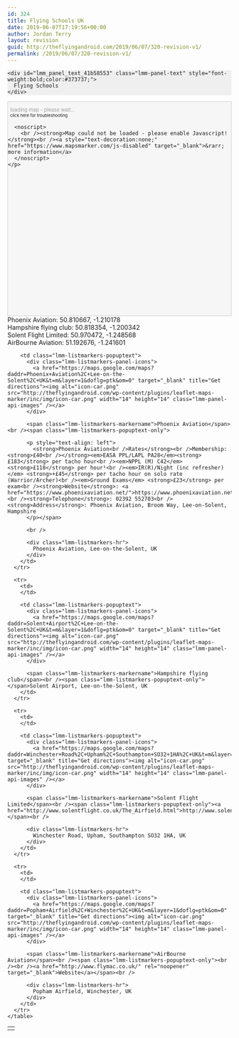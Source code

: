 ```yaml
---
id: 324
title: Flying Schools UK
date: 2019-06-07T17:19:56+00:00
author: Jordan Terry
layout: revision
guid: http://theflyingandroid.com/2019/06/07/320-revision-v1/
permalink: /2019/06/07/320-revision-v1/
---
```

<div id="lmm_41b58553" style="width:100%;" class="mapsmarker layermap layer-1">
  <div id="lmm_panel_41b58553" class="lmm-panel" style="background:#efefef;">
    <div id="lmm_panel_api_41b58553" class="lmm-panel-api">
    </div>
    
    <div id="lmm_panel_text_41b58553" class="lmm-panel-text" style="font-weight:bold;color:#373737;">
      Flying Schools
    </div>
  </div>
  
  <div id="lmm_map_41b58553" class="lmm-map" style="background:#f6f6f6;border:1px solid #ccc;height:480px; overflow:hidden;padding:0;">
    <p style="font-size:80%;color:#9f9e9e;margin-left:5px;">
      loading map - please wait...<br /><small><a href="https://www.mapsmarker.com/wp_footer" target="_blank" style="text-decoration:none;">click here for troubleshooting</a></small>
      
      <noscript>
        <br /><strong>Map could not be loaded - please enable Javascript!</strong><br /><a style="text-decoration:none;" href="https://www.mapsmarker.com/js-disabled" target="_blank">&rarr; more information</a>
      </noscript>
    </p>
  </div>
  
  <div id="lmm_geo_tags_41b58553_2" class="lmm-geo-tags geo">
    Phoenix Aviation: <span class="latitude">50.810667</span>, <span class="longitude">-1.210178</span>
  </div>
  
  <div id="lmm_geo_tags_41b58553_3" class="lmm-geo-tags geo">
    Hampshire flying club: <span class="latitude">50.818354</span>, <span class="longitude">-1.200342</span>
  </div>
  
  <div id="lmm_geo_tags_41b58553_4" class="lmm-geo-tags geo">
    Solent Flight Limited: <span class="latitude">50.970472</span>, <span class="longitude">-1.248568</span>
  </div>
  
  <div id="lmm_geo_tags_41b58553_5" class="lmm-geo-tags geo">
    AirBourne Aviation: <span class="latitude">51.192676</span>, <span class="longitude">-1.241601</span>
  </div>
  
  <div id="lmm_listmarkers_41b58553" class="lmm-listmarkers" style="width:100%;">
    <table style="width:100%;" id="lmm_listmarkers_table_41b58553" class="lmm-listmarkers-table">
      <tr>
        <td>
        </td>
        
        <td class="lmm-listmarkers-popuptext">
          <div class="lmm-listmarkers-panel-icons">
            <a href="https://maps.google.com/maps?daddr=Phoenix+Aviation%2C+Lee-on-the-Solent%2C+UK&t=m&layer=1&doflg=ptk&om=0" target="_blank" title="Get directions"><img alt="icon-car.png" src="http://theflyingandroid.com/wp-content/plugins/leaflet-maps-marker/inc/img/icon-car.png" width="14" height="14" class="lmm-panel-api-images" /></a>
          </div>
          
          <span class="lmm-listmarkers-markername">Phoenix Aviation</span><br /><span class="lmm-listmarkers-popuptext-only">
          
          <p style="text-align: left">
            <strong>Phoenix Aviation<br />Rates</strong><br />Membership: <strong>£40<br /></strong><em>EASA PPL/LAPL PA28</em><strong> £183</strong> per tacho hour<br /><em>NPPL (M) C42</em> <strong>£118</strong> per hour¹<br /><em>IR(R)/Night (inc refresher)</em> <strong>+£45</strong> per tacho hour on solo rate (Warrior/Archer)<br /><em>Ground Exams</em> <strong>£23</strong> per exam<br /><strong>Website</strong>: <a href="https://www.phoenixaviation.net/">https://www.phoenixaviation.net/</a><br /><strong>Telephone</strong>: 02392 552703<br /><strong>Address</strong>: Phoenix Aviation, Broom Way, Lee-on-Solent, Hampshire
          </p></span>
          
          <br />
          
          <div class="lmm-listmarkers-hr">
            Phoenix Aviation, Lee-on-the-Solent, UK
          </div>
        </td>
      </tr>
      
      <tr>
        <td>
        </td>
        
        <td class="lmm-listmarkers-popuptext">
          <div class="lmm-listmarkers-panel-icons">
            <a href="https://maps.google.com/maps?daddr=Solent+Airport%2C+Lee-on-the-Solent%2C+UK&t=m&layer=1&doflg=ptk&om=0" target="_blank" title="Get directions"><img alt="icon-car.png" src="http://theflyingandroid.com/wp-content/plugins/leaflet-maps-marker/inc/img/icon-car.png" width="14" height="14" class="lmm-panel-api-images" /></a>
          </div>
          
          <span class="lmm-listmarkers-markername">Hampshire flying club</span><br /><span class="lmm-listmarkers-popuptext-only"></span>Solent Airport, Lee-on-the-Solent, UK
        </td>
      </tr>
      
      <tr>
        <td>
        </td>
        
        <td class="lmm-listmarkers-popuptext">
          <div class="lmm-listmarkers-panel-icons">
            <a href="https://maps.google.com/maps?daddr=Winchester+Road%2C+Upham%2C+Southampton+SO32+1HA%2C+UK&t=m&layer=1&doflg=ptk&om=0" target="_blank" title="Get directions"><img alt="icon-car.png" src="http://theflyingandroid.com/wp-content/plugins/leaflet-maps-marker/inc/img/icon-car.png" width="14" height="14" class="lmm-panel-api-images" /></a>
          </div>
          
          <span class="lmm-listmarkers-markername">Solent Flight Limited</span><br /><span class="lmm-listmarkers-popuptext-only"><a href="http://www.solentflight.co.uk/The_Airfield.html">http://www.solentflight.co.uk/The_Airfield.html</a></span><br />
          
          <div class="lmm-listmarkers-hr">
            Winchester Road, Upham, Southampton SO32 1HA, UK
          </div>
        </td>
      </tr>
      
      <tr>
        <td>
        </td>
        
        <td class="lmm-listmarkers-popuptext">
          <div class="lmm-listmarkers-panel-icons">
            <a href="https://maps.google.com/maps?daddr=Popham+Airfield%2C+Winchester%2C+UK&t=m&layer=1&doflg=ptk&om=0" target="_blank" title="Get directions"><img alt="icon-car.png" src="http://theflyingandroid.com/wp-content/plugins/leaflet-maps-marker/inc/img/icon-car.png" width="14" height="14" class="lmm-panel-api-images" /></a>
          </div>
          
          <span class="lmm-listmarkers-markername">AirBourne Aviation</span><br /><span class="lmm-listmarkers-popuptext-only"><br /><br /><a href="http://www.flymac.co.uk/" rel="noopener" target="_blank">Website</a></span><br />
          
          <div class="lmm-listmarkers-hr">
            Popham Airfield, Winchester, UK
          </div>
        </td>
      </tr>
    </table>
  </div>
</div>